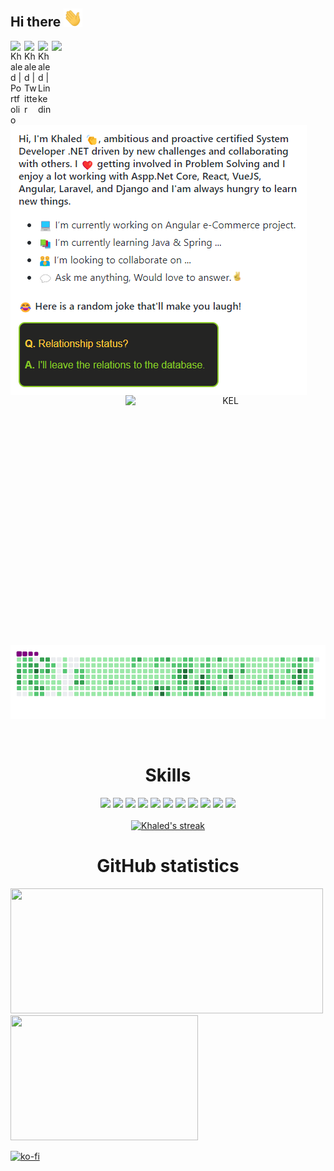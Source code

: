 <!--
**itsyst/itsyst** is a ✨ _special_ ✨ repository because its `README.md` (this file) appears on your GitHub profile.

Here are some ideas to get you started:

- 🔭 I’m currently working on ...
- 🌱 I’m currently learning ...
- 👯 I’m looking to collaborate on ...
- 🤔 I’m looking for help with ...
- 💬 Ask me about ...
- 📫 How to reach me: ...
- 😄 Pronouns: ...
- ⚡ Fun fact: ...
-->

<h2> Hi there <img src="https://github.com/itsyst/itsyst/blob/main/assets/wave.gif" width="30" hight="30"></h2>

<div align="left">
<img src="https://komarev.com/ghpvc/?username=itsyst"/> 
<a href="https://elhamzi.me" target="_blank">
<img align="left" alt="Khaled | Portfolio" width="22px" src="https://cdn.jsdelivr.net/npm/simple-icons@v3/icons/firefox.svg" />
</a>
<a href="https://twitter.com/KhaledElhamzi" target="_blank">
<img align="left" alt="Khaled | Twitter" width="22px" src="https://cdn.jsdelivr.net/npm/simple-icons@v3/icons/twitter.svg" />
</a>
<a href="https://www.linkedin.com/in/khaledelhamzi/" target="_blank">
<img align="left" alt="Khaled | Linkedin" width="22px" src="https://cdn.jsdelivr.net/npm/simple-icons@v3/icons/linkedin.svg" />
</a>
</div>
 
<br clear="left">

<div align="center">
 <img align="left" src="https://github.com/itsyst/itsyst/blob/main/assets/about.png" alt="about" border="0"/>
 <img  align="right" src="https://media.giphy.com/media/C1N2zsQ26TZW01yM0B/giphy.gif" alt="KEL" width="320" height="400"/>
</div>

![](https://raw.githubusercontent.com/itsyst/itsyst/main/assets/github-snake.gif)
 
<br clear="left">

<h1 align="center">Skills</h1>
<div align="center">   
   <img src="https://img.shields.io/badge/C%23-239120?style=for-the-badge&logo=c-sharp&logoColor=white"/>
   <img src="https://img.shields.io/badge/.NET-5C2D91?style=for-the-badge&logo=.net&logoColor=white"/>
   <img src="https://img.shields.io/badge/Python-3776AB?style=for-the-badge&logo=python&logoColor=white"/>
   <img src="https://img.shields.io/badge/php%20-%23323331.svg?&style=for-the-badge&logo=php&logoColor=yellow"/>
   <img src="https://img.shields.io/badge/JavaScript-F7DF1E?style=for-the-badge&logo=javascript&logoColor=black"/>
   <img src="https://img.shields.io/badge/Java-ED8B00?style=for-the-badge&logo=java&logoColor=white"/>
   <img src="https://img.shields.io/badge/Vue.js-35495E?style=for-the-badge&logo=vue.js&logoColor=4FC08D"/>
   <img src="https://img.shields.io/badge/Angular-DD0031?style=for-the-badge&logo=angular&logoColor=white" />
   <img src="https://img.shields.io/badge/React-20232A?style=for-the-badge&logo=react&logoColor=61DAFB" />
   <img src="https://img.shields.io/badge/Django-092E20?style=for-the-badge&logo=django&logoColor=white"/>
   <img src="https://img.shields.io/badge/laravel%20-%23F05033.svg?&style=for-the-badge&logo=laravel&logoColor=white"/>
</div>

<br>

<div align="center">
  <a href="https://github.com/itsyst">
      <img title="🔥 Get streak stats for your profile at git.io/streak-stats" alt="Khaled's streak" src="https://github-readme-streak-stats.herokuapp.com/?user=itsyst&theme=default&hide_border=false&"/>
  </a>
</div>
 
<div></div>

<h1 align="center">GitHub statistics</h1>
<div align="left" >
    <a href="https://github.com/itsyst">
     <img src="https://github-readme-stats.vercel.app/api?username=itsyst&hide_border=true&show_icons=true&count_private=true&langs_count=20" width="500" height="200"/>
   </a>
   <a href="https://github.com/itsyst">
      <img src="https://github-readme-stats.vercel.app/api/top-langs/?username=itsyst&langs_count=20&hide=shell,lua,vim%20script,dockerfile,&hide_border=true&layout=compact" width="300" height="200"/>
   </a> 
</div>

[![ko-fi](https://ko-fi.com/img/githubbutton_sm.svg)](https://ko-fi.com/G2G834SUA)

